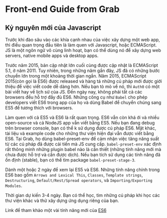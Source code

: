 # Front-end Guide from Grab

## Kỷ nguyên mới của Javascript

Trước khi đào sâu vào các khía cạnh nhau của việc xây dựng một web app, thì điều quan trọng đầu tiên là làm quen với Javascript, hoặc ECMAScript. JS là một ngôn ngữ vô cùng linh hoạt, bạn có thể dùng nó để xây dựng web servers, native mobile apps và desktop apps.

Trước năm 2015, bản cập nhật lớn cuối cùng được cập nhật là ECMAScript 5.1, ở năm 2011. Tuy nhiên, trong những năm gần đây, JS đã có những bước chuyển lớn trong một khoảng thời gian ngắn. Năm 2015, ECMAScript 2015(còn gọi là ES6) được released và hàng tá những cú pháp mới được giới thiệu để việc viết code dễ dàng hơn. Nếu bạn tò mò về nó, thì `Auth0` có một bài viết hay về lịch sử của JS. Đến ngày nay, không phải tất cả các browsers đều hỗ trợ đầy đủ ES6. Những công cụ như `Babel` cho phép developers viết ES6 trong app của họ và dùng Babel để chuyển chúng sang ES5 để tương thích với browsers.

Làm quen với cả ES5 và ES6 là rất quan trọng. ES6 vẫn còn khá ới và nhiều open-source và cả NodeJS app vẫn viết bằng ES5. Nếu bạn đang debug trên browser console, bạn có thể k sử dụng được cú pháp ES6. Mặt khác, tài liệu và example code cho những thư viện hiện đại vẫn được viết bằng ES6. Tại Grab, họ dùng babel-preset-env để cảm nhận việc tăng năng suất từ các cú pháp đã được cải tiến mà JS cung cấp. `babel-preset-env` xác định rất thông minh những plugin babel nào là cần thiết (những tính năng mới mà chưa được hỗ trợ và cần được dịch). Nếu bạn tích sử dụng các tính năng đã ổn định (stable), bạn có thể tìm package `babel-preset-stage-3`.

Dành một hoặc 2 ngày để xem lại ES5 và ES6. Những tính năng chính trong ES6 bao gồm `Arrows and Lexical This`, `Classes`, `Template strings`, `Destructuring`, `Default/Rest/Spread operators`, và `Importing/Exporting Modules`.

Thời gian dự kiến 3-4 ngày. Bạn có thể học, tìm những cú pháp khi học các thư viện khác và thử xây dựng ứng dụng riêng của bạn.

Link để tham khảo một vài tính năng mới của [ES6](https://babeljs.io/docs/en/learn/)









